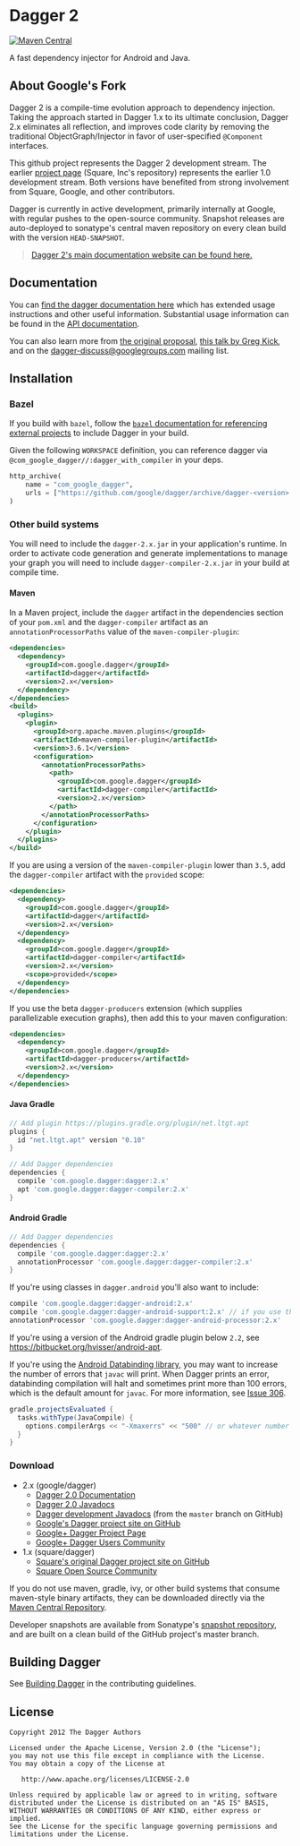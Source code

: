 # Dagger 2

[![Maven Central][mavenbadge-svg]][mavencentral]

A fast dependency injector for Android and Java.

## About Google's Fork

Dagger 2 is a compile-time evolution approach to dependency injection.
Taking the approach started in Dagger 1.x to its ultimate conclusion,
Dagger 2.x eliminates all reflection, and improves code clarity by
removing the traditional ObjectGraph/Injector in favor of user-specified
`@Component` interfaces.

This github project represents the Dagger 2 development stream.  The earlier
[project page][square] (Square, Inc's repository) represents the earlier 1.0
development stream. Both versions have benefited from strong involvement from
Square, Google, and other contributors.

Dagger is currently in active development, primarily internally at Google,
with regular pushes to the open-source community. Snapshot releases are
auto-deployed to sonatype's central maven repository on every clean build with
the version `HEAD-SNAPSHOT`.

> [Dagger 2's main documentation website can be found here.][website]

## Documentation

You can [find the dagger documentation here][website] which has extended usage
instructions and other useful information.  Substantial usage information can be
found in the [API documentation][20api].

You can also learn more from [the original proposal][proposal],
[this talk by Greg Kick][gaktalk], and on the dagger-discuss@googlegroups.com
mailing list.

## Installation

### Bazel

If you build with `bazel`, follow the [`bazel` documentation for referencing
external projects][bazel-external-deps] to include Dagger in your build.

Given the following `WORKSPACE` definition, you can reference dagger via
`@com_google_dagger//:dagger_with_compiler` in your deps.

```python
http_archive(
    name = "com_google_dagger",
    urls = ["https://github.com/google/dagger/archive/dagger-<version>.zip"],
)
```

### Other build systems

You will need to include the `dagger-2.x.jar` in your application's runtime.
In order to activate code generation and generate implementations to manage
your graph you will need to include `dagger-compiler-2.x.jar` in your build
at compile time.

#### Maven

In a Maven project, include the `dagger` artifact in the dependencies section
of your `pom.xml` and the `dagger-compiler` artifact as an
`annotationProcessorPaths` value of the `maven-compiler-plugin`:

```xml
<dependencies>
  <dependency>
    <groupId>com.google.dagger</groupId>
    <artifactId>dagger</artifactId>
    <version>2.x</version>
  </dependency>
</dependencies>
<build>
  <plugins>
    <plugin>
      <groupId>org.apache.maven.plugins</groupId>
      <artifactId>maven-compiler-plugin</artifactId>
      <version>3.6.1</version>
      <configuration>
        <annotationProcessorPaths>
          <path>
            <groupId>com.google.dagger</groupId>
            <artifactId>dagger-compiler</artifactId>
            <version>2.x</version>
          </path>
        </annotationProcessorPaths>
      </configuration>
    </plugin>
  </plugins>
</build>
```

If you are using a version of the `maven-compiler-plugin` lower than `3.5`, add
the `dagger-compiler` artifact with the `provided` scope:

```xml
<dependencies>
  <dependency>
    <groupId>com.google.dagger</groupId>
    <artifactId>dagger</artifactId>
    <version>2.x</version>
  </dependency>
  <dependency>
    <groupId>com.google.dagger</groupId>
    <artifactId>dagger-compiler</artifactId>
    <version>2.x</version>
    <scope>provided</scope>
  </dependency>
</dependencies>
```

If you use the beta `dagger-producers` extension (which supplies
parallelizable execution graphs), then add this to your maven configuration:

```xml
<dependencies>
  <dependency>
    <groupId>com.google.dagger</groupId>
    <artifactId>dagger-producers</artifactId>
    <version>2.x</version>
  </dependency>
</dependencies>
```

#### Java Gradle
```groovy
// Add plugin https://plugins.gradle.org/plugin/net.ltgt.apt
plugins {
  id "net.ltgt.apt" version "0.10"
}

// Add Dagger dependencies
dependencies {
  compile 'com.google.dagger:dagger:2.x'
  apt 'com.google.dagger:dagger-compiler:2.x'
}
```

#### Android Gradle
```groovy
// Add Dagger dependencies
dependencies {
  compile 'com.google.dagger:dagger:2.x'
  annotationProcessor 'com.google.dagger:dagger-compiler:2.x'
}
```

If you're using classes in `dagger.android` you'll also want to include:

```groovy
compile 'com.google.dagger:dagger-android:2.x'
compile 'com.google.dagger:dagger-android-support:2.x' // if you use the support libraries
annotationProcessor 'com.google.dagger:dagger-android-processor:2.x'
```

If you're using a version of the Android gradle plugin below `2.2`, see
https://bitbucket.org/hvisser/android-apt.

If you're using the [Android Databinding library][databinding], you may want to
increase the number of errors that `javac` will print. When Dagger prints an
error, databinding compilation will halt and sometimes print more than 100
errors, which is the default amount for `javac`. For more information, see
[Issue 306](https://github.com/google/dagger/issues/306).

```groovy
gradle.projectsEvaluated {
  tasks.withType(JavaCompile) {
    options.compilerArgs << "-Xmaxerrs" << "500" // or whatever number you want
  }
}
```

### Download

  * 2.x (google/dagger)
    * [Dagger 2.0 Documentation][website]
    * [Dagger 2.0 Javadocs][20api]
    * [Dagger development Javadocs][latestapi] (from the `master` branch
      on GitHub)
    * [Google's Dagger project site on GitHub][project]
    * <a href="https://plus.google.com/118328287768685565185"
         rel="publisher">Google+ Dagger Project Page</a>
    * [Google+ Dagger Users Community][community]
  * 1.x (square/dagger)
    * [Square's original Dagger project site on GitHub][square]
    * [Square Open Source Community][squarecommunity]


If you do not use maven, gradle, ivy, or other build systems that consume
maven-style binary artifacts, they can be downloaded directly via the
[Maven Central Repository][mavencentral].

Developer snapshots are available from Sonatype's
[snapshot repository][dagger-snap], and are built on a clean build of
the GitHub project's master branch.

## Building Dagger

See [Building Dagger] in the contributing guidelines.

## License

    Copyright 2012 The Dagger Authors

    Licensed under the Apache License, Version 2.0 (the "License");
    you may not use this file except in compliance with the License.
    You may obtain a copy of the License at

       http://www.apache.org/licenses/LICENSE-2.0

    Unless required by applicable law or agreed to in writing, software
    distributed under the License is distributed on an "AS IS" BASIS,
    WITHOUT WARRANTIES OR CONDITIONS OF ANY KIND, either express or implied.
    See the License for the specific language governing permissions and
    limitations under the License.

[20api]: https://google.github.io/dagger/api/2.0/
[`bazel`]: https://bazel.build
[bazel-external-deps]: https://docs.bazel.build/versions/master/external.html#depending-on-other-bazel-projects
[Building Dagger]: CONTRIBUTING.md#building-dagger
[community]: https://plus.google.com/communities/111933036769103367883
[dagger-snap]: https://oss.sonatype.org/content/repositories/snapshots/com/google/dagger/
[databinding]: https://developer.android.com/topic/libraries/data-binding/
[gaktalk]: https://www.youtube.com/watch?v=oK_XtfXPkqw
[latestapi]: https://google.github.io/dagger/api/latest/
[mavenbadge-svg]: https://maven-badges.herokuapp.com/maven-central/com.google.dagger/dagger/badge.svg
[mavencentral]: https://search.maven.org/artifact/com.google.dagger/dagger
[project]: http://github.com/google/dagger/
[proposal]: https://github.com/square/dagger/issues/366
[square]: http://github.com/square/dagger/
[squarecommunity]: https://plus.google.com/communities/109244258569782858265
[website]: https://google.github.io/dagger
